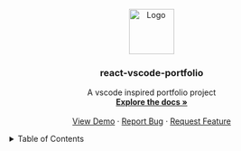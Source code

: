 <div id="top"></div>




<!-- PROJECT LOGO -->
<br />
<div align="center">
  <a href="https://github.com/koushikhathwar">
    <img src="./src/static/favicon.png" alt="Logo" width="80" >
  </a>

<h3 align="center">react-vscode-portfolio</h3>

  <p align="center">
    A vscode inspired portfolio project
    <br />
    <a href="https://github.com/koushikhathwar"><strong>Explore the docs »</strong></a>
    <br />
    <br />
    <a href="https://github.com/koushikhathwar">View Demo</a>
    ·
    <a href="https://github.com/koushikhathwar">Report Bug</a>
    ·
    <a href="https://github.com/koushikhathwar">Request Feature</a>
  </p>
</div>



<!-- TABLE OF CONTENTS -->
<details>
  <summary>Table of Contents</summary>
  <ol>
    <li>
      <a href="#about-the-project">About The Project</a>
      <ul>
        <li><a href="#built-with">Built With</a></li>
      </ul>
    </li>
    <li>
      <a href="#getting-started">Getting Started</a>
      <ul>
        <li><a href="#prerequisites">Prerequisites</a></li>
        <li><a href="#installation">Installation</a></li>
      </ul>
    </li>
    <li><a href="#features">Features</a></li>        
    <li><a href="#license">License</a></li>
    <li><a href="#contact">Contact</a></li>
    <li><a href="#acknowledgments">Acknowledgments</a></li>
  </ol>
</details>
